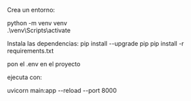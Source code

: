 Crea un entorno:

python -m venv venv  
.\venv\Scripts\activate   

Instala las dependencias:
pip install --upgrade pip
pip install -r requirements.txt

pon el .env en el proyecto

ejecuta con:


uvicorn main:app --reload --port 8000